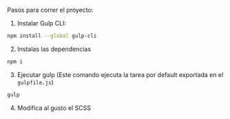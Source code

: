 Pasos para correr el proyecto:

1. Instalar Gulp CLI:

```bash
npm install --global gulp-cli
```

2. Instalas las dependencias

```bash
npm i
```

3. Ejecutar gulp (Este comando ejecuta la tarea por default exportada en el `gulpfile.js`)

```bash
gulp
```

4. Modifica al gusto el SCSS